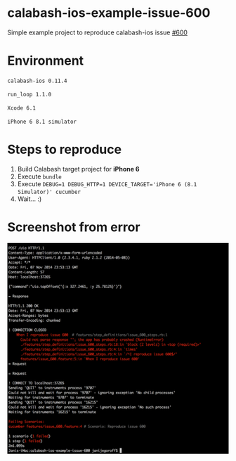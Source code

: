 calabash-ios-example-issue-600
==============================

Simple example project to reproduce calabash-ios issue [#600](https://github.com/calabash/calabash-ios/issues/600)

Environment
==========
`calabash-ios 0.11.4`

`run_loop 1.1.0`

`Xcode 6.1`

`iPhone 6 8.1 simulator`

Steps to reproduce
==========

1. Build Calabash target project for **iPhone 6**
2. Execute `bundle`
3. Execute `DEBUG=1 DEBUG_HTTP=1 DEVICE_TARGET='iPhone 6 (8.1 Simulator)' cucumber`
4. Wait... :)

Screenshot from error
==========
![Alt text](Screenshot-Error.png?raw=true "Screenshot from error")
